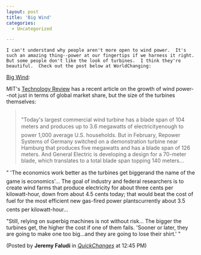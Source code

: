 ```yaml
---
layout: post
title: 'Big Wind'
categories:
  - Uncategorized

---
```



    I can't understand why people aren't more open to wind power.  It's such an amazing thing--power at our fingertips if we harness it right.  But some people don't like the look of turbines.  I think they're beautiful.  Check out the post below at WorldChanging:

<a href="http://www.worldchanging.com/archives/002605.html">Big Wind</a>:
<br />
<p>MIT's <a href="http://www.techreview.com/articles/05/05/issue/forward_wind.asp">Technology Review</a> has a recent article on the growth of wind power--not just in terms of global market share, but the size of the turbines themselves:<br />
</p><blockquote class="posterous_medium_quote">
<br />
"Today's largest commercial wind turbine has a blade span of 104 meters and produces up to 3.6 megawatts of electricityenough to power 1,000 average U.S. households. But in February, Repower Systems of Germany switched on a demonstration turbine near Hamburg that produces five megawatts and has a blade span of 126 meters. And General Electric is developing a design for a 70-meter blade, which translates to a total blade span topping 140 meters...</blockquote>

<p>" 'The economics work better as the turbines get biggerand the name of the game is economics'...  The goal of industry and federal researchers is to create wind farms that produce electricity for about three cents per kilowatt-hour, down from about 4.5 cents today; that would beat the cost of fuel for the most efficient new gas-fired power plantscurrently about 3.5 cents per kilowatt-hour...</p>

<p>"Still, relying on superbig machines is not without risk... The bigger the turbines get, the higher the cost if one of them fails.  'Sooner or later, they are going to make one too big...and they are going to lose their shirt.' "<br />
</p>
<p>
(Posted by <b>Jeremy Faludi</b> in <i><a href="http://www.worldchanging.com/archives/cat_quickchanges.html">QuickChanges</a></i> at 12:45 PM)
<br /></p>
  
